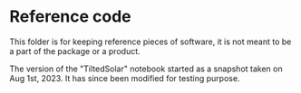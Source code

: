 # Reference code

This folder is for keeping reference pieces of software, it
is not meant to be a part of the package or a product.

The version of the "TiltedSolar" notebook started as a snapshot
taken on Aug 1st, 2023. It has since been modified for testing
purpose.

